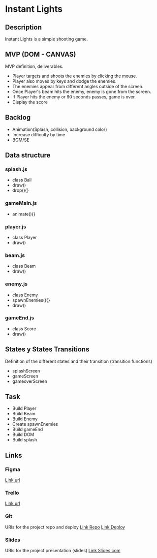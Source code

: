 # Instant Lights

## Description
Instant Lights is a simple shooting game. 


## MVP (DOM - CANVAS)
MVP definition, deliverables.

- Player targets and shoots the enemies by clicking the mouse.
- Player also moves by keys and dodge the enemies.
- The enemies appear from different angles outside of the screen.
- Once Player's beam hits the enemy, enemy is gone from the screen.
- If Player hits the enemy or 60 seconds passes, game is over.
- Display the score

## Backlog
- Animation(Splash, collision, background color)
- Increase difficulty by time
- BGM/SE


## Data structure

### splash.js
- class Ball
- draw()
- drop(){}


### gameMain.js
- animate(){}


### player.js
- class Player
- draw()

### beam.js
- class Beam
- draw()

### enemy.js
- class Enemy
- spawnEnemies(){}
- draw()


### gameEnd.js
- class Score
- draw()


## States y States Transitions
Definition of the different states and their transition (transition functions)

- splashScreen
- gameScreen
- gameoverScreen



## Task
- Build Player
- Build Beam
- Build Enemy
- Create spawnEnemies
- Build gameEnd
- Build DOM
- Build splash


## Links


### Figma
[Link url](https://www.figma.com/file/529k1tASOu7VO1RUfxclgo/M1-Project-Instant-lights?node-id=2%3A3)

### Trello
[Link url](https://trello.com)


### Git
URls for the project repo and deploy
[Link Repo](http://github.com)
[Link Deploy](http://github.com)


### Slides
URls for the project presentation (slides)
[Link Slides.com](http://slides.com)